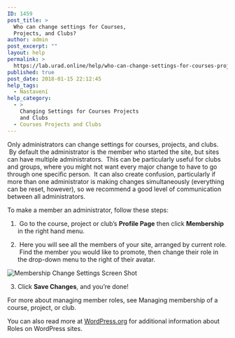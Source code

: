 ```yaml
---
ID: 1459
post_title: >
  Who can change settings for Courses,
  Projects, and Clubs?
author: admin
post_excerpt: ""
layout: help
permalink: >
  https://lab.urad.online/help/who-can-change-settings-for-courses-projects-and-clubs/
published: true
post_date: 2018-01-15 22:12:45
help_tags:
  - Nastavení
help_category:
  - >
    Changing Settings for Courses Projects
    and Clubs
  - Courses Projects and Clubs
---
```

Only administrators can change settings for courses, projects, and clubs.  By default the administrator is the member who started the site, but sites can have multiple administrators.  This can be particularly useful for clubs and groups, where you might not want every major change to have to go through one specific person.  It can also create confusion, particularly if more than one administrator is making changes simultaneously (everything can be reset, however), so we recommend a good level of communication between all administrators.

To make a member an administrator, follow these steps:

1.  Go to the course, project or club’s <strong>Profile Page</strong> then click <strong>Membership</strong> in the right hand menu.

2.  Here you will see all the members of your site, arranged by current role.  Find the member you would like to promote, then change their role in the drop-down menu to the right of their avatar.

<img class="alignnone wp-image-36479 size-full" src="https://openlab.citytech.cuny.edu/wp-content/uploads/2012/08/Who_Can_Change_Settings_1_V2.png" alt="Membership Change Settings Screen Shot" />

3. Click <strong>Save Changes</strong>, and you’re done!

For more about managing member roles, see Managing membership of a course, project, or club.

You can also read more at <a href="http://codex.wordpress.org/Roles_and_Capabilities">WordPress.org</a> for additional information about Roles on WordPress sites.